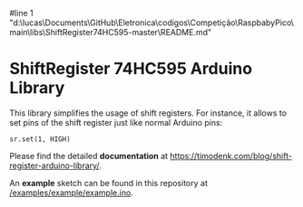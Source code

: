 #line 1 "d:\\lucas\\Documents\\GitHub\\Eletronica\\codigos\\Competição\\RaspbabyPico\\main\\libs\\ShiftRegister74HC595-master\\README.md"
# ShiftRegister 74HC595 Arduino Library

This library simplifies the usage of shift registers. For instance, it allows to set pins of the shift register just like normal Arduino pins: 
```
sr.set(1, HIGH)
```

Please find the detailed **documentation** at https://timodenk.com/blog/shift-register-arduino-library/.

An **example** sketch can be found in this repository at [/examples/example/example.ino](https://github.com/Simsso/ShiftRegister74HC595/blob/master/examples/example/example.ino).
